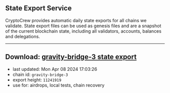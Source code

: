 ## State Export Service
CryptoCrew provides automatic daily state exports for all chains we validate. State export files can be used as genesis files and are a snapshot of the current blockchain state, including all validators, accounts, balances and delegations.

---
**Download: [gravity-bridge-3 state export](https://dl-eu2.ccvalidators.com/SERVICE/gravitybridge/gravity-bridge-3_export_11241919.json)**
---

- last updated: Mon Apr 08 2024 17:03:26
- chain id: `gravity-bridge-3`
- export height: `11241919`
- use for: airdrops, local tests, chain recovery
